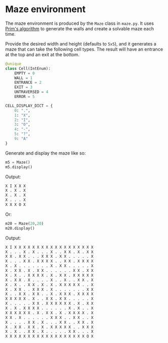 # Maze environment

The maze environment is produced by the `Maze` class in `maze.py`. It uses [Prim's algorithm](https://en.wikipedia.org/wiki/Prim%27s_algorithm) to generate the walls and create a solvable maze each time.

Provide the desired width and height (defaults to `5x5`), and it generates a maze that can take the following cell types. The result will have an entrance at the top and an exit at the bottom.

```python
@unique
class Cell(IntEnum):
    EMPTY = 0
    WALL = 1
    ENTRANCE = 2
    EXIT = 3
    UNTRAVERSED = 4
    ERROR = 5
```

```python
CELL_DISPLAY_DICT = {
    0: ".",
    1: "X",
    2: "I",
    3: "O",
    4: "-",
    5: "?",
    9: "A"
}
```

Generate and display the maze like so:

```python
m5 = Maze()
m5.display()
```

Output:

```bash
X I X X X 
X . X . X 
X . X . X 
X . . . X 
X X X O X 
```

Or:

```python
m20 = Maze(20,20)
m20.display()
```

Output:
```bash
X I X X X X X X X X X X X X X X X X X X 
X . . . X . X . . . X . . X X . X . X X 
X X . X X . . . X X X . X X . . . . . X 
X . . . X X . X X X X . . X X . X X X X 
X . X . . . . . . . X . X X . . . . . X 
X . X X . X . X X . . . . . . X X . X X 
X . X . . X X X X . X . X X . X X X X X 
X . X X . X . . . . X . . X . . X X . X 
X . X . . X X . X . X . X X X X X . . X 
X . X X . . X X X . X . . . . . . . X X 
X . . X X . X X . . X . X X X . X X X X 
X X X X X . X . . X X . X X . . . . . X 
X . . . . . X X . X X X X X X . X . X X 
X . X . X X X X . . . . . . X . X . . X 
X X X X X X . X . X X . X . X X X X . X 
X X . X . . . . . . X X X . . X X . . X 
X . . . . X X . X . . . X X . . X X . X 
X . X X . X X . X . X X X X X . . X X X 
X . X . . X X . X . . . . . X X . . . X 
X X X X X X X X X X X X X X X X X X O X 
```
